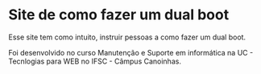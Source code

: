 # Site de como fazer um dual boot

Esse site tem como intuito, instruir pessoas a como fazer um dual boot.

Foi desenvolvido no curso Manutenção e Suporte em informática na UC - Tecnlogias para WEB no IFSC - Câmpus Canoinhas. 
